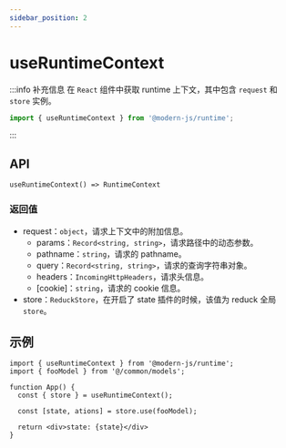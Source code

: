```yaml
---
sidebar_position: 2
---
```

# useRuntimeContext

:::info 补充信息
在 `React` 组件中获取 runtime 上下文，其中包含 `request` 和 `store` 实例。
```ts
import { useRuntimeContext } from '@modern-js/runtime';
```
:::

## API

`useRuntimeContext() => RuntimeContext`
### 返回值

- request：`object`，请求上下文中的附加信息。
  - params：`Record<string, string>`，请求路径中的动态参数。
  - pathname：`string`，请求的 pathname。
  - query：`Record<string, string>`，请求的查询字符串对象。
  - headers：`IncomingHttpHeaders`，请求头信息。
  - [cookie]：`string`，请求的 cookie 信息。
- store：`ReduckStore`，在开启了 state 插件的时候，该值为 reduck 全局 `store`。

## 示例

```tsx
import { useRuntimeContext } from '@modern-js/runtime';
import { fooModel } from '@/common/models';

function App() {
  const { store } = useRuntimeContext();

  const [state, ations] = store.use(fooModel);

  return <div>state: {state}</div>
}
```
